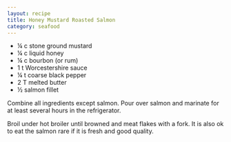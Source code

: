 ```yaml
---
layout: recipe
title: Honey Mustard Roasted Salmon
category: seafood
---
```

- ¼ c stone ground mustard
- ¼ c liquid honey
- ¼ c bourbon (or rum)
- 1 t Worcestershire sauce
- ¼ t coarse black pepper
- 2 T melted butter
- ½ salmon fillet
  
Combine all ingredients except salmon. Pour over salmon and marinate for at least several hours in the refrigerator.

Broil under hot broiler until browned and meat flakes with a fork. It is also ok to eat the salmon rare if it is fresh and good quality.
